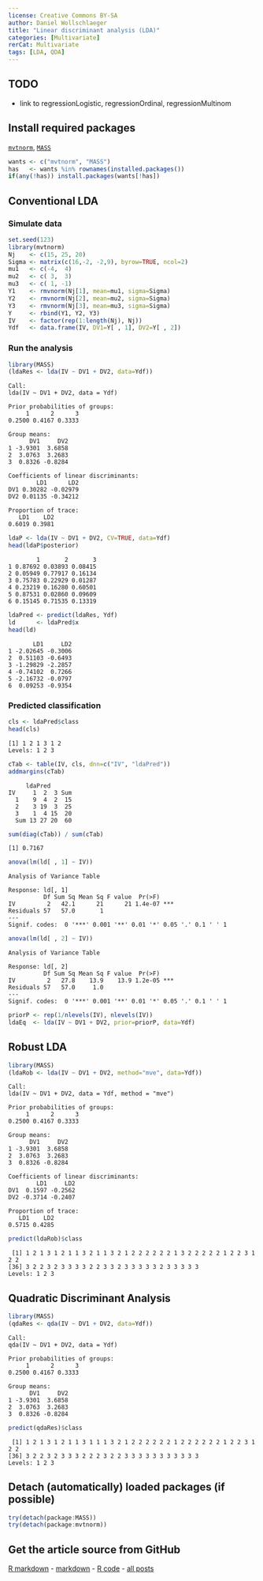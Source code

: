 ```yaml
---
license: Creative Commons BY-SA
author: Daniel Wollschlaeger
title: "Linear discriminant analysis (LDA)"
categories: [Multivariate]
rerCat: Multivariate
tags: [LDA, QDA]
---
```





TODO
-------------------------

 - link to regressionLogistic, regressionOrdinal, regressionMultinom

Install required packages
-------------------------

[`mvtnorm`](http://cran.r-project.org/package=mvtnorm), [`MASS`](http://cran.r-project.org/package=MASS)


```r
wants <- c("mvtnorm", "MASS")
has   <- wants %in% rownames(installed.packages())
if(any(!has)) install.packages(wants[!has])
```


Conventional LDA
-------------------------

### Simulate data


```r
set.seed(123)
library(mvtnorm)
Nj    <- c(15, 25, 20)
Sigma <- matrix(c(16,-2, -2,9), byrow=TRUE, ncol=2)
mu1   <- c(-4,  4)
mu2   <- c( 3,  3)
mu3   <- c( 1, -1)
Y1    <- rmvnorm(Nj[1], mean=mu1, sigma=Sigma)
Y2    <- rmvnorm(Nj[2], mean=mu2, sigma=Sigma)
Y3    <- rmvnorm(Nj[3], mean=mu3, sigma=Sigma)
Y     <- rbind(Y1, Y2, Y3)
IV    <- factor(rep(1:length(Nj), Nj))
Ydf   <- data.frame(IV, DV1=Y[ , 1], DV2=Y[ , 2])
```


### Run the analysis


```r
library(MASS)
(ldaRes <- lda(IV ~ DV1 + DV2, data=Ydf))
```

```
Call:
lda(IV ~ DV1 + DV2, data = Ydf)

Prior probabilities of groups:
     1      2      3 
0.2500 0.4167 0.3333 

Group means:
      DV1     DV2
1 -3.9301  3.6858
2  3.0763  3.2683
3  0.8326 -0.8284

Coefficients of linear discriminants:
        LD1      LD2
DV1 0.30282 -0.02979
DV2 0.01135 -0.34212

Proportion of trace:
   LD1    LD2 
0.6019 0.3981 
```



```r
ldaP <- lda(IV ~ DV1 + DV2, CV=TRUE, data=Ydf)
head(ldaP$posterior)
```

```
        1       2       3
1 0.87692 0.03893 0.08415
2 0.05949 0.77917 0.16134
3 0.75783 0.22929 0.01287
4 0.23219 0.16280 0.60501
5 0.87531 0.02860 0.09609
6 0.15145 0.71535 0.13319
```



```r
ldaPred <- predict(ldaRes, Ydf)
ld      <- ldaPred$x
head(ld)
```

```
       LD1     LD2
1 -2.02645 -0.3006
2  0.51103 -0.6493
3 -1.29829 -2.2857
4 -0.74102  0.7266
5 -2.16732 -0.0797
6  0.09253 -0.9354
```


### Predicted classification


```r
cls <- ldaPred$class
head(cls)
```

```
[1] 1 2 1 3 1 2
Levels: 1 2 3
```



```r
cTab <- table(IV, cls, dnn=c("IV", "ldaPred"))
addmargins(cTab)
```

```
     ldaPred
IV     1  2  3 Sum
  1    9  4  2  15
  2    3 19  3  25
  3    1  4 15  20
  Sum 13 27 20  60
```

```r
sum(diag(cTab)) / sum(cTab)
```

```
[1] 0.7167
```



```r
anova(lm(ld[ , 1] ~ IV))
```

```
Analysis of Variance Table

Response: ld[, 1]
          Df Sum Sq Mean Sq F value  Pr(>F)    
IV         2   42.1      21      21 1.4e-07 ***
Residuals 57   57.0       1                    
---
Signif. codes:  0 '***' 0.001 '**' 0.01 '*' 0.05 '.' 0.1 ' ' 1 
```

```r
anova(lm(ld[ , 2] ~ IV))
```

```
Analysis of Variance Table

Response: ld[, 2]
          Df Sum Sq Mean Sq F value  Pr(>F)    
IV         2   27.8    13.9    13.9 1.2e-05 ***
Residuals 57   57.0     1.0                    
---
Signif. codes:  0 '***' 0.001 '**' 0.01 '*' 0.05 '.' 0.1 ' ' 1 
```



```r
priorP <- rep(1/nlevels(IV), nlevels(IV))
ldaEq  <- lda(IV ~ DV1 + DV2, prior=priorP, data=Ydf)
```


Robust LDA
-------------------------


```r
library(MASS)
(ldaRob <- lda(IV ~ DV1 + DV2, method="mve", data=Ydf))
```

```
Call:
lda(IV ~ DV1 + DV2, data = Ydf, method = "mve")

Prior probabilities of groups:
     1      2      3 
0.2500 0.4167 0.3333 

Group means:
      DV1     DV2
1 -3.9301  3.6858
2  3.0763  3.2683
3  0.8326 -0.8284

Coefficients of linear discriminants:
        LD1     LD2
DV1  0.1597 -0.2562
DV2 -0.3714 -0.2407

Proportion of trace:
   LD1    LD2 
0.5715 0.4285 
```

```r
predict(ldaRob)$class
```

```
 [1] 1 2 1 3 1 2 1 1 3 2 1 1 3 2 1 2 2 2 2 2 2 1 3 2 2 2 2 2 1 2 2 3 1 2 2
[36] 3 2 2 3 2 3 3 3 3 2 2 3 3 2 3 3 3 3 3 2 3 3 3 3 3
Levels: 1 2 3
```


Quadratic Discriminant Analysis
-------------------------


```r
library(MASS)
(qdaRes <- qda(IV ~ DV1 + DV2, data=Ydf))
```

```
Call:
qda(IV ~ DV1 + DV2, data = Ydf)

Prior probabilities of groups:
     1      2      3 
0.2500 0.4167 0.3333 

Group means:
      DV1     DV2
1 -3.9301  3.6858
2  3.0763  3.2683
3  0.8326 -0.8284
```

```r
predict(qdaRes)$class
```

```
 [1] 1 2 1 3 1 2 1 1 3 1 1 1 3 2 1 2 2 2 2 2 2 1 2 2 2 2 2 2 1 2 2 3 1 2 2
[36] 3 2 2 3 2 3 3 3 2 2 2 3 2 2 3 3 3 3 3 3 3 3 3 3 3
Levels: 1 2 3
```


Detach (automatically) loaded packages (if possible)
-------------------------


```r
try(detach(package:MASS))
try(detach(package:mvtnorm))
```


Get the article source from GitHub
----------------------------------------------

[R markdown](https://github.com/dwoll/RExRepos/raw/master/Rmd/multLDA.Rmd) - [markdown](https://github.com/dwoll/RExRepos/raw/master/md/multLDA.md) - [R code](https://github.com/dwoll/RExRepos/raw/master/R/multLDA.R) - [all posts](https://github.com/dwoll/RExRepos/)
